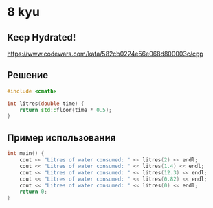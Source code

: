 # 8 kyu

## Keep Hydrated!

https://www.codewars.com/kata/582cb0224e56e068d800003c/cpp

## Решение 

```C++
#include <cmath>

int litres(double time) {
    return std::floor(time * 0.5);
}
```
## Пример использования 

```C++
int main() {
    cout << "Litres of water consumed: " << litres(2) << endl;
    cout << "Litres of water consumed: " << litres(1.4) << endl;
    cout << "Litres of water consumed: " << litres(12.3) << endl;
    cout << "Litres of water consumed: " << litres(0.82) << endl;
    cout << "Litres of water consumed: " << litres(0) << endl;
    return 0;
}
```